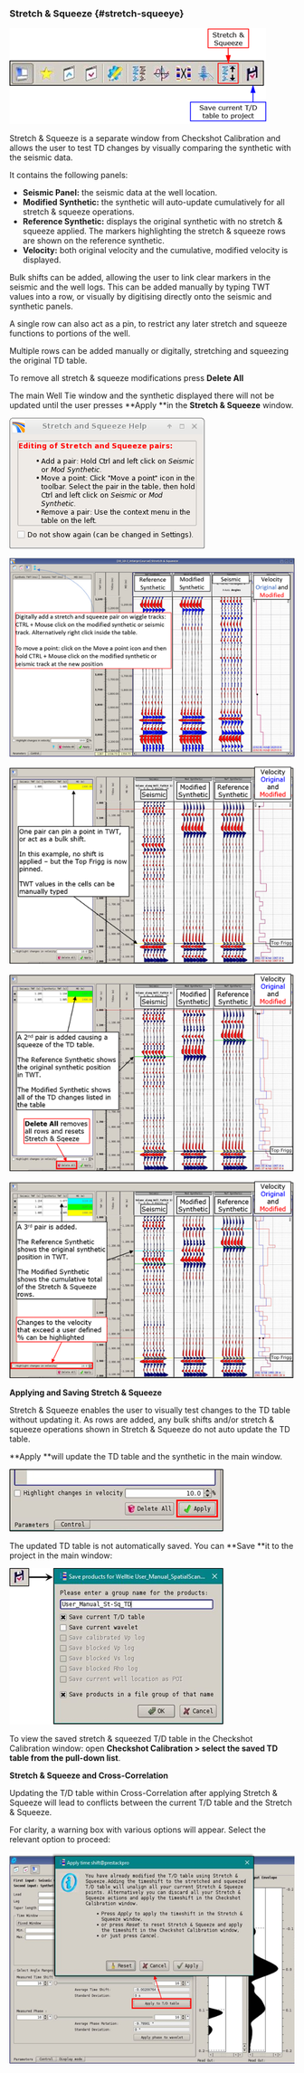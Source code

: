 ### Stretch & Squeeze {#stretch-squeeye}

![](/assets/258_Interpretation.png)

Stretch & Squeeze is a separate window from Checkshot Calibration and allows the user to test TD changes by visually comparing the synthetic with the seismic data.

It contains the following panels:

* **Seismic Panel:** the seismic data at the well location.
* **Modified Synthetic:** the synthetic will auto-update cumulatively for all stretch & squeeze operations.
* **Reference Synthetic:** displays the original synthetic with no stretch & squeeze applied. The markers highlighting the stretch & squeeze rows are shown on the reference synthetic.
* **Velocity:** both original velocity and the cumulative, modified velocity is displayed.

Bulk shifts can be added, allowing the user to link clear markers in the seismic and the well logs. This can be added manually by typing TWT values into a row, or visually by digitising directly onto the seismic and synthetic panels.

A single row can also act as a pin, to restrict any later stretch and squeeze functions to portions of the well.

Multiple rows can be added manually or digitally, stretching and squeezing the original TD table.

To remove all stretch & squeeze modifications press **Delete All**

The main Well Tie window and the synthetic displayed there will not be updated until the user presses **Apply **in the **Stretch & Squeeze** window.

![](/assets/267_Interpretation.png)

![](/assets/259_Interpretation.png)

![](/assets/260_Interpretation.png)

![](/assets/261_Interpretation.png)

![](/assets/262_Interpretation.png)

**Applying and Saving Stretch & Squeeze**

Stretch & Squeeze enables the user to visually test changes to the TD table without updating it. As rows are added, any bulk shifts and/or stretch & squeeze operations shown in Stretch & Squeeze do not auto update the TD table.

**Apply **will update the TD table and the synthetic in the main window.

![](/assets/263_Interpretation.png)

The updated TD table is not automatically saved. You can **Save **it to the project in the main window:

![](/assets/264_Interpretation.png)

To view the saved stretch & squeezed T/D table in the Checkshot Calibration window: open **Checkshot Calibration &gt; select the saved TD table from the pull-down list**.

**Stretch & Squeeze and Cross-Correlation**

Updating the T/D table within Cross-Correlation after applying Stretch & Squeeze will lead to conflicts between the current T/D table and the Stretch & Squeeze.

For clarity, a warning box with various options will appear. Select the relevant option to proceed:

![](/assets/265_Interpretation.png)

